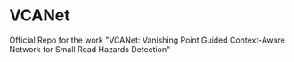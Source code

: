 # VCANet
Official Repo for the work "VCANet: Vanishing Point Guided Context-Aware Network for Small Road Hazards Detection"
